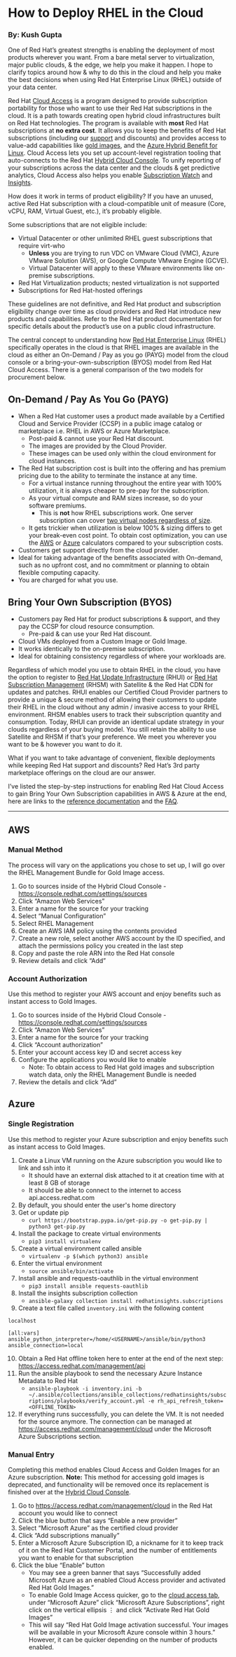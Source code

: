 # How to Deploy RHEL in the Cloud
### By: Kush Gupta
One of Red Hat’s greatest strengths is enabling the deployment of most products wherever you want. From a bare metal server to virtualization, major public clouds, & the edge, we help you make it happen. I hope to clarify topics around how & why to do this in the cloud and help you make the best decisions when using Red Hat Enterprise Linux (RHEL) outside of your data center.

Red Hat [Cloud Access](https://www.redhat.com/en/technologies/cloud-computing/cloud-access) is a program designed to provide subscription portability for those who want to use their Red Hat subscriptions in the cloud. It is a path towards creating open hybrid cloud infrastructures built on Red Hat technologies. The program is available with **most** Red Hat subscriptions at **no extra cost**. It allows you to keep the benefits of Red Hat subscriptions (including our [support](https://www.redhat.com/en/services/support) and discounts) and provides access to value-add capabilities like [gold images](https://www.redhat.com/en/topics/linux/what-is-a-golden-image), and the [Azure Hybrid Benefit for Linux](https://learn.microsoft.com/en-us/azure/virtual-machines/linux/azure-hybrid-benefit-linux). Cloud Access lets you set up account-level registration tooling that auto-connects to the Red Hat [Hybrid Cloud Console](https://cloud.redhat.com/). To unify reporting of your subscriptions across the data center and the clouds & get predictive analytics, Cloud Access also helps you enable [Subscription Watch](https://access.redhat.com/articles/4897921) and [Insights](https://www.redhat.com/en/technologies/management/insights).

How does it work in terms of product eligibility? If you have an unused, active Red Hat subscription with a cloud-compatible unit of measure (Core, vCPU, RAM, Virtual Guest, etc.), it’s probably eligible. 

Some subscriptions that are not eligible include:
- Virtual Datacenter or other unlimited RHEL guest subscriptions that require virt-who
  - **Unless** you are trying to run VDC on VMware Cloud (VMC), Azure VMware Solution (AVS), or Google Compute VMware Engine (GCVE).
  - Virtual Datacenter will apply to these VMware environments like on-premise subscriptions. 
- Red Hat Virtualization products; nested virtualization is not supported
- Subscriptions for Red Hat-hosted offerings

These guidelines are not definitive, and Red Hat product and subscription eligibility change over time as cloud providers and Red Hat introduce new products and capabilities. Refer to the Red Hat product documentation for specific details about the product’s use on a public cloud infrastructure.

The central concept to understanding how [Red Hat Enterprise Linux](https://www.redhat.com/en/technologies/linux-platforms/enterprise-linux) (RHEL) specifically operates in the cloud is that RHEL images are available in the cloud as either an On-Demand / Pay as you go (PAYG) model from the cloud console or a bring-your-own-subscription (BYOS) model from Red Hat Cloud Access. There is a general comparison of the two models for procurement below. 

## On-Demand / Pay As You Go (PAYG)
- When a Red Hat customer uses a product made available by a Certified Cloud and Service Provider (CCSP) in a public image catalog or marketplace i.e. RHEL in AWS or Azure Marketplace.
  - Post-paid & cannot use your Red Hat discount.
  - The images are provided by the Cloud Provider.
  - These images can be used only within the cloud environment for cloud instances.
- The Red Hat subscription cost is built into the offering and has premium pricing due to the ability to terminate the instance at any time.
  - For a virtual instance running throughout the entire year with 100% utilization, it is always cheaper to pre-pay for the subscription. 
  - As your virtual compute and RAM sizes increase, so do your software premiums. 
    - This is **not** how RHEL subscriptions work. One server subscription can cover [two virtual nodes regardless of size](https://www.redhat.com/en/resources/red-hat-enterprise-linux-subscription-guide#section-5). 
  - It gets trickier when utilization is below 100% & sizing differs to get your break-even cost point. To obtain cost optimization, you can use the [AWS](https://calculator.aws/#/) or [Azure](https://azure.microsoft.com/en-us/pricing/calculator/) calculators compared to your subscription costs.
- Customers get support directly from the cloud provider.
- Ideal for taking advantage of the benefits associated with On-demand, such as no upfront cost, and no commitment or planning to obtain flexible computing capacity. 
- You are charged for what you use.

## Bring Your Own Subscription (BYOS)
- Customers pay Red Hat for product subscriptions & support, and they pay the CCSP for cloud resource consumption.
  - Pre-paid & can use your Red Hat discount.
- Cloud VMs deployed from a Custom Image or Gold Image.
- It works identically to the on-premise subscription.
- Ideal for obtaining consistency regardless of where your workloads are.

Regardless of which model you use to obtain RHEL in the cloud, you have the option to register to [Red Hat Update Infrastructure](https://access.redhat.com/documentation/en-us/red_hat_update_infrastructure/4/html/configuring_and_managing_red_hat_update_infrastructure/assembly_cmg-about-rhui4_configuring-and-managing-red-hat-update-infrastructure#doc-wrapper) (RHUI) or [Red Hat Subscription Management](https://access.redhat.com/documentation/en-us/red_hat_subscription_management/2022/html/using_red_hat_subscription_management/understanding_rhsm_con) (RHSM) with Satellite & the Red Hat CDN for updates and patches. RHUI enables our Certified Cloud Provider partners to provide a unique & secure method of allowing their customers to update their RHEL in the cloud without any admin / invasive access to your RHEL environment. RHSM enables users to track their subscription quantity and consumption. Today, RHUI can provide an identical update strategy in your clouds regardless of your buying model. You still retain the ability to use Satellite and RHSM if that’s your preference. We meet you wherever you want to be & however you want to do it.

What if you want to take advantage of convenient, flexible deployments while keeping Red Hat support and discounts? Red Hat’s 3rd party marketplace offerings on the cloud are our answer.

I’ve listed the step-by-step instructions for enabling Red Hat Cloud Access to gain Bring Your Own Subscription capabilities in AWS & Azure at the end, here are links to the [reference documentation](https://access.redhat.com/documentation/en-us/red_hat_subscription_management/2022/html/red_hat_cloud_access_reference_guide/index) and the [FAQ](https://access.redhat.com/articles/3664231).

---

## AWS
### Manual Method
The process will vary on the applications you chose to set up, I will go over the RHEL Management Bundle for Gold Image access. 
1. Go to sources inside of the Hybrid Cloud Console - https://console.redhat.com/settings/sources
2. Click “Amazon Web Services”
3. Enter a name for the source for your tracking
4. Select “Manual Configuration”
5. Select RHEL Management
6. Create an AWS IAM policy using the contents provided
7. Create a new role, select another AWS account by the ID specified, and attach the permissions policy you created in the last step
8. Copy and paste the role ARN into the Red Hat console
9. Review details and click “Add”
### Account Authorization
Use this method to register your AWS account and enjoy benefits such as instant access to Gold Images.
1. Go to sources inside of the Hybrid Cloud Console - https://console.redhat.com/settings/sources
2. Click “Amazon Web Services”
3. Enter a name for the source for your tracking
4. Click “Account authorization”
5. Enter your account access key ID and secret access key
6. Configure the applications you would like to enable
    - Note: To obtain access to Red Hat gold images and subscription watch data, only the RHEL Management Bundle is needed
7. Review the details and click “Add”
## Azure
### Single Registration
Use this method to register your Azure subscription and enjoy benefits such as instant access to Gold Images.
1. Create a Linux VM running on the Azure subscription you would like to link and ssh into it
    - It should have an external disk attached to it at creation time with at least 8 GB of storage
    - It should be able to connect to the internet to access api.access.redhat.com
2. By default, you should enter the user's home directory
3. Get or update pip
    - `curl https://bootstrap.pypa.io/get-pip.py -o get-pip.py | python3 get-pip.py`
4. Install the package to create virtual environments
    - `pip3 install virtualenv`
5. Create a virtual environment called ansible
    - `virtualenv -p $(which python3) ansible`
6. Enter the virtual environment
    - `source ansible/bin/activate`
7. Install ansible and requests-oauthlib in the virtual environment
    - `pip3 install ansible requests-oauthlib`
8. Install the insights subscription collection
    - `ansible-galaxy collection install redhatinsights.subscriptions`
9. Create a text file called `inventory.ini` with the following content
```
localhost 

[all:vars]
ansible_python_interpreter=/home/<USERNAME>/ansible/bin/python3
ansible_connection=local
```
10. Obtain a Red Hat offline token here to enter at the end of the next step: https://access.redhat.com/management/api
11. Run the ansible playbook to send the necessary Azure Instance Metadata to Red Hat 
    - `ansible-playbook -i inventory.ini -b ~/.ansible/collections/ansible_collections/redhatinsights/subscriptions/playbooks/verify_account.yml -e rh_api_refresh_token=<OFFLINE_TOKEN>`
12. If everything runs successfully, you can delete the VM. It is not needed for the source anymore. The connection can be managed at https://access.redhat.com/management/cloud under the Microsoft Azure Subscriptions section.

### Manual Entry
Completing this method enables Cloud Access and Golden Images for an Azure subscription.
**Note:** This method for accessing gold images is deprecated, and functionality will be removed once its replacement is finished over at the [Hybrid Cloud Console](https://console.redhat.com/).
1. Go to https://access.redhat.com/management/cloud in the Red Hat account you would like to connect
2. Click the blue button that says “Enable a new provider”
3. Select “Microsoft Azure” as the certified cloud provider
4. Click “Add subscriptions manually”
5. Enter a Microsoft Azure Subscription ID, a nickname for it to keep track of it on the Red Hat Customer Portal, and the number of entitlements you want to enable for that subscription
6. Click the blue “Enable” button
    - You may see a green banner that says “Successfully added Microsoft Azure as an enabled Cloud Access provider and activated Red Hat Gold Images.”
    - To enable Gold Image Access quicker, go to the [cloud access tab](https://access.redhat.com/management/cloud), under “Microsoft Azure” click “Microsoft Azure Subscriptions”, right click on the vertical ellipsis ⋮ and click “Activate Red Hat Gold Images”
    - This will say “Red Hat Gold Image activation successful. Your images will be available in your Microsoft Azure console within 3 hours.” However, it can be quicker depending on the number of products enabled.
